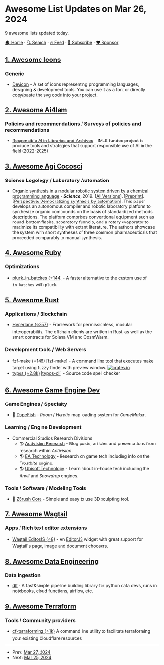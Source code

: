 # Awesome List Updates on Mar 26, 2024

9 awesome lists updated today.

[🏠 Home](/README.md) · [🔍 Search](https://www.trackawesomelist.com/search/) · [🔥 Feed](https://www.trackawesomelist.com/rss.xml) · [📮 Subscribe](https://trackawesomelist.us17.list-manage.com/subscribe?u=d2f0117aa829c83a63ec63c2f&id=36a103854c) · [❤️  Sponsor](https://github.com/sponsors/theowenyoung)



## [1. Awesome Icons](/content/vkarampinis/awesome-icons/README.md)

### Generic

*   [Devicon](https://devicon.dev) - A set of icons representing programming languages, designing & development tools. You can use it as a font or directly copy/paste the svg code into your project.

## [2. Awesome Ai4lam](/content/AI4LAM/awesome-ai4lam/README.md)

### Policies and recommendations / Surveys of policies and recommendations

*   [Responsible AI in Libraries and Archives](https://www.lib.montana.edu/responsible-ai/) - IMLS funded project to produce tools and strategies that support responsible use of AI in the field (2022-2025)

## [3. Awesome Agi Cocosci](/content/YuzheSHI/awesome-agi-cocosci/README.md)

### Science Logology / Laboratory Automation

*   [Organic synthesis in a modular robotic system driven by a chemical programming language](https://www.science.org/doi/full/10.1126/science.aav2211) - ***Science***, 2019. \[[All Versions](https://scholar.google.com/scholar?cluster=13920677955690815682)]. \[[Preprint](https://www.chem.gla.ac.uk/cronin/images/pubs/387-Steiner-ScienceJan19.full.pdf)]. \[[Perspective: Democratizing synthesis by automation](https://www.science.org/doi/10.1126/science.aav8816)]. This paper develops an autonomous compiler and robotic laboratory platform to synthesize organic compounds on the basis of standardized methods descriptions. The platform comprises conventional equipment such as round-bottom flasks, separatory funnels, and a rotary evaporator to maximize its compatibility with extant literature. The authors showcase the system with short syntheses of three common pharmaceuticals that proceeded comparably to manual synthesis.

## [4. Awesome Ruby](/content/markets/awesome-ruby/README.md)

### Optimizations

*   [pluck\_in\_batches (⭐144)](https://github.com/fatkodima/pluck_in_batches) - A faster alternative to the custom use of `in_batches` with `pluck`.

## [5. Awesome Rust](/content/rust-unofficial/awesome-rust/README.md)

### Applications / Blockchain

*   [Hyperlane (⭐357)](https://github.com/hyperlane-xyz/hyperlane-monorepo) - Framework for permissionless, modular interoperability. The offchain clients are written in Rust, as well as the smart contracts for Solana VM and CosmWasm.

### Development tools / Web Servers

*   [fzf-make (⭐146)](https://github.com/kyu08/fzf-make) \[[fzf-make](https://crates.io/crates/fzf-make)] - A command line tool that executes make target using fuzzy finder with preview window. [![crates.io](https://img.shields.io/crates/v/fzf-make?style=flatflat-square)](https://crates.io/crates/fzf-make)
*   [typos (⭐2.8k)](https://github.com/crate-ci/typos) \[[typos-cli](https://crates.io/crates/typos-cli)] - Source code spell checker

## [6. Awesome Game Engine Dev](/content/stevinz/awesome-game-engine-dev/README.md)

### Game Engines / Specialty

*   💸 [DopeFish](https://lemontoast-games.itch.io/dopefish) - *Doom* / *Heretic* map loading system for *GameMaker*.

### Learning / Engine Development

*   Commercial Studios Research Divisions
    *   🌎 [Activision Research](https://research.activision.com/) - Blog posts, articles and presentations from research within *Activision*.
    *   🌎 [EA Technology](https://www.ea.com/technology/research) - Research on game tech including info on the *Frostbite* engine.
    *   🌎 [Ubisoft Technology](https://www.ubisoft.com/en-us/company/how-we-make-games/technology) - Learn about in-house tech including the *Anvil* and *Snowdrop* engines.

### Tools / Software / Modeling Tools

*   💸 [ZBrush Core](https://www.maxon.net/en/zbrushcore) - Simple and easy to use 3D sculpting tool.

## [7. Awesome Wagtail](/content/springload/awesome-wagtail/README.md)

### Apps / Rich text editor extensions

*   [Wagtail EditorJS (⭐8)](https://github.com/Nigel2392/wagtail_editorjs) - An [EditorJS](https://editorjs.io/) widget with great support for Wagtail's page, image and document choosers.

## [8. Awesome Data Engineering](/content/igorbarinov/awesome-data-engineering/README.md)

### Data Ingestion

*   [dlt](https://www.dlthub.com) - A fast\&simple pipeline building library for python data devs, runs in notebooks, cloud functions, airflow, etc.

## [9. Awesome Terraform](/content/shuaibiyy/awesome-terraform/README.md)

### Tools / Community providers

*   [cf-terraforming (⭐1k)](https://github.com/cloudflare/cf-terraforming) A command line utility to facilitate terraforming your existing Cloudflare resources.

---

- Prev: [Mar 27, 2024](/content/2024/03/27/README.md)
- Next: [Mar 25, 2024](/content/2024/03/25/README.md)